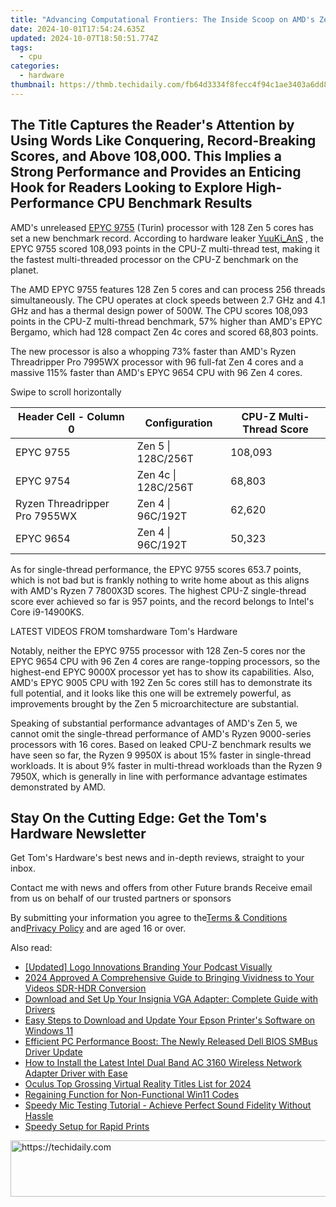 ```yaml
---
title: "Advancing Computational Frontiers: The Inside Scoop on AMD's Zen 5 Architecture - Delving Into Ryzen 9000 Capabilities, AI Benchmarking with the AI 300, and Cutting-Edge GPU Upgrades in RDNA 3.5 & XDNA Technologies"
date: 2024-10-01T17:54:24.635Z
updated: 2024-10-07T18:50:51.774Z
tags:
  - cpu
categories:
  - hardware
thumbnail: https://thmb.techidaily.com/fb64d3334f8fecc4f94c1ae3403a6dd894e812df5486b2d51ee08c850ba80fdd.jpg
---
```


## The Title Captures the Reader's Attention by Using Words Like Conquering, Record-Breaking Scores, and Above 108,000. This Implies a Strong Performance and Provides an Enticing Hook for Readers Looking to Explore High-Performance CPU Benchmark Results

AMD's unreleased [EPYC 9755](https://www.tomshardware.com/pc-components/cpus/amd-announces-3nm-epyc-turin-launching-with-192-cores-and-384-threads-in-second-half-of-2024-54x-faster-than-intel-xeon-in-ai-workload) (Turin) processor with 128 Zen 5 cores has set a new benchmark record. According to hardware leaker [YuuKi_AnS](https://x.com/yuuki%5Fans/status/1816185684753015066) , the EPYC 9755 scored 108,093 points in the CPU-Z multi-thread test, making it the fastest multi-threaded processor on the CPU-Z benchmark on the planet.

 The AMD EPYC 9755 features 128 Zen 5 cores and can process 256 threads simultaneously. The CPU operates at clock speeds between 2.7 GHz and 4.1 GHz and has a thermal design power of 500W. The CPU scores 108,093 points in the CPU-Z multi-thread benchmark, 57% higher than AMD's EPYC Bergamo, which had 128 compact Zen 4c cores and scored 68,803 points.

 The new processor is also a whopping 73% faster than AMD's Ryzen Threadripper Pro 7995WX processor with 96 full-fat Zen 4 cores and a massive 115% faster than AMD's EPYC 9654 CPU with 96 Zen 4 cores.

 Swipe to scroll horizontally

| Header Cell - Column 0        | Configuration       | CPU-Z Multi-Thread Score |
| ----------------------------- | ------------------- | ------------------------ |
| EPYC 9755                     | Zen 5 \| 128C/256T  | 108,093                  |
| EPYC 9754                     | Zen 4c \| 128C/256T | 68,803                   |
| Ryzen Threadripper Pro 7955WX | Zen 4 \| 96C/192T   | 62,620                   |
| EPYC 9654                     | Zen 4 \| 96C/192T   | 50,323                   |

 As for single-thread performance, the EPYC 9755 scores 653.7 points, which is not bad but is frankly nothing to write home about as this aligns with AMD's Ryzen 7 7800X3D scores. The highest CPU-Z single-thread score ever achieved so far is 957 points, and the record belongs to Intel's Core i9-14900KS.

 LATEST VIDEOS FROM tomshardware Tom's Hardware

 Notably, neither the EPYC 9755 processor with 128 Zen-5 cores nor the EPYC 9654 CPU with 96 Zen 4 cores are range-topping processors, so the highest-end EPYC 9000X processor yet has to show its capabilities. Also, AMD's EPYC 9005 CPU with 192 Zen 5c cores still has to demonstrate its full potential, and it looks like this one will be extremely powerful, as improvements brought by the Zen 5 microarchitecture are substantial.

 Speaking of substantial performance advantages of AMD's Zen 5, we cannot omit the single-thread performance of AMD's Ryzen 9000-series processors with 16 cores. Based on leaked CPU-Z benchmark results we have seen so far, the Ryzen 9 9950X is about 15% faster in single-thread workloads. It is about 9% faster in multi-thread workloads than the Ryzen 9 7950X, which is generally in line with performance advantage estimates demonstrated by AMD.

## Stay On the Cutting Edge: Get the Tom's Hardware Newsletter

 Get Tom's Hardware's best news and in-depth reviews, straight to your inbox.

 Contact me with news and offers from other Future brands  Receive email from us on behalf of our trusted partners or sponsors

 By submitting your information you agree to the[Terms & Conditions](https://futureplc.com/terms-conditions/) and[Privacy Policy](https://futureplc.com/privacy-policy/) and are aged 16 or over.

<ins class="adsbygoogle"
     style="display:block"
     data-ad-format="autorelaxed"
     data-ad-client="ca-pub-7571918770474297"
     data-ad-slot="1223367746"></ins>

<ins class="adsbygoogle"
     style="display:block"
     data-ad-client="ca-pub-7571918770474297"
     data-ad-slot="8358498916"
     data-ad-format="auto"
     data-full-width-responsive="true"></ins>

<span class="atpl-alsoreadstyle">Also read:</span>
<div><ul>
<li><a href="https://fox-hovers.techidaily.com/updated-logo-innovations-branding-your-podcast-visually/"><u>[Updated] Logo Innovations Branding Your Podcast Visually</u></a></li>
<li><a href="https://article-posts.techidaily.com/2024-approved-a-comprehensive-guide-to-bringing-vividness-to-your-videos-sdr-hdr-conversion/"><u>2024 Approved A Comprehensive Guide to Bringing Vividness to Your Videos SDR-HDR Conversion</u></a></li>
<li><a href="https://hardware-help.techidaily.com/download-and-set-up-your-insignia-vga-adapter-complete-guide-with-drivers/"><u>Download and Set Up Your Insignia VGA Adapter: Complete Guide with Drivers</u></a></li>
<li><a href="https://hardware-help.techidaily.com/easy-steps-to-download-and-update-your-epson-printers-software-on-windows-11/"><u>Easy Steps to Download and Update Your Epson Printer's Software on Windows 11</u></a></li>
<li><a href="https://hardware-help.techidaily.com/efficient-pc-performance-boost-the-newly-released-dell-bios-smbus-driver-update/"><u>Efficient PC Performance Boost: The Newly Released Dell BIOS SMBus Driver Update</u></a></li>
<li><a href="https://hardware-help.techidaily.com/how-to-install-the-latest-intel-dual-band-ac-3160-wireless-network-adapter-driver-with-ease/"><u>How to Install the Latest Intel Dual Band AC 3160 Wireless Network Adapter Driver with Ease</u></a></li>
<li><a href="https://extra-guidance.techidaily.com/oculus-top-grossing-virtual-reality-titles-list-for-2024/"><u>Oculus Top Grossing Virtual Reality Titles List for 2024</u></a></li>
<li><a href="https://win11-tips.techidaily.com/regaining-function-for-non-functional-win11-codes/"><u>Regaining Function for Non-Functional Win11 Codes</u></a></li>
<li><a href="https://sound-issues.techidaily.com/speedy-mic-testing-tutorial-achieve-perfect-sound-fidelity-without-hassle/"><u>Speedy Mic Testing Tutorial - Achieve Perfect Sound Fidelity Without Hassle</u></a></li>
<li><a href="https://printer-issues.techidaily.com/speedy-setup-for-rapid-prints/"><u>Speedy Setup for Rapid Prints</u></a></li>
</ul></div>

<!-- affiliate ads begin -->
<a href="https://aligracehair.sjv.io/c/5597632/2027195/19272" target="_top" id="2027195">
  <img src="//a.impactradius-go.com/display-ad/19272-2027195" border="0" alt="https://techidaily.com" width="728" height="90"/>
</a>
<img height="0" width="0" src="https://aligracehair.sjv.io/i/5597632/2027195/19272" style="position:absolute;visibility:hidden;" border="0" />
<!-- affiliate ads end -->

